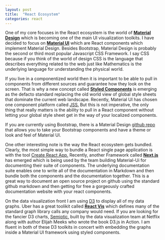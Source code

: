 ```yaml
---
layout: post
title:  "React Ecosystem"
categories: react
---
```




One of my core focuses in the React ecosystem is the world of
[**Material Design**](https://material.io/guidelines/)
which is becoming one of the main UI visualization toolkits.  I have decided to focus on
[**Material UI**](https://material-ui-next.com/)
which are React components which implement Material Design.  Besides Bootstrap, Material Design is probably the second or third most popular Javascript CSS Framework.  I say CSS because if you think of the world of design CSS is the language that describes everything related to the web just like Mathematics is the underlying language for understanding the physical world.

If you live in a componentized world then it is important to be able to pull in components from different sources and guarantee how they look on the screen.  That is why a new concept called [**Styled Components**](https://medium.com/seek-blog/a-unified-styling-language-d0c208de2660) is emerging as the defacto standard replacing the old world view of global style sheets that dominate the current web landscape.  Recently, Material UI has chosen one component platform called
[JSS.](http://cssinjs.org)
But this is not imperative, the only thing that really matters is the ability to pull in a React component without letting your global style sheet get in the way of your localized components.

If you are currently using Bootstrap, there is a Material Design
[github repo](https://github.com/FezVrasta/bootstrap-material-design)
that allows you to take your Bootstrap components and have a theme or look and feel of Material UI.

One other interesting note is the way the React ecosystem gets bundled.  Clearly, the most simple way to bundle a React single page application is with the tool [Create React App.](https://github.com/facebookincubator/create-react-app) Recently, another Framework called [**Next.js**](https://github.com/zeit/next.js/)
has emerged which is being used by the team building Material-Ui for documenting their suite of components.  The underlying documentation suite enables one to write all of the documentation in Markdown and then bundle both the components and the documentation together.  This is a great way to document an open source project on github using the standard github markdown and then getting for free a gorgeously crafted documentation website with your react components.

On the data visualization front I am using [D3](https://d3js.org/) to display all of my data graphs.  Uber has a great toolikit called
[**React Vis**](https://uber.github.io/react-vis/)
which defines many of the standard graph library calls any company would need.  If you are looking for the fancier D3 charts,
[Semiotic,](https://github.com/emeeks/semiotic)
built by the data visualization team at Netflix along with author Elijah Meeks who wrote the book D3.js in Action.  I am fluent in both of these D3 toolkits in concert with embedding the graphs inside a Material UI framework using styled components.
